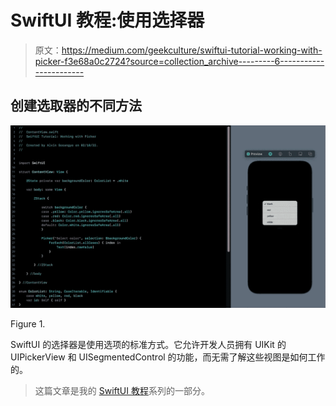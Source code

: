 # SwiftUI 教程:使用选择器

> 原文：<https://medium.com/geekculture/swiftui-tutorial-working-with-picker-f3e68a0c2724?source=collection_archive---------6----------------------->

## 创建选取器的不同方法

![](img/c5be418ca6fe060c7f594fcc187b48af.png)

Figure 1.

SwiftUI 的选择器是使用选项的标准方式。它允许开发人员拥有 UIKit 的 UIPickerView 和 UISegmentedControl 的功能，而无需了解这些视图是如何工作的。

> 这篇文章是我的 [SwiftUI 教程](https://arc-sosangyo.medium.com/list/swiftui-tutorial-03734e631240)系列的一部分。